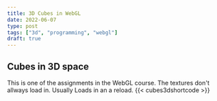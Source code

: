 ```yaml
---
title: 3D Cubes in WebGL
date: 2022-06-07
type: post
tags: ["3d", "programming", "webgl"]
draft: true
---
```


## Cubes in 3D space
This is one of the assignments in the WebGL course.
The textures don't allways load in. 
Usually Loads in an a reload.
{{< cubes3dshortcode >}}